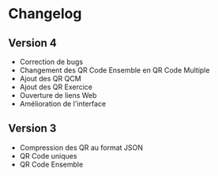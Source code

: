 # Changelog

## Version 4
- Correction de bugs
- Changement des QR Code Ensemble en QR Code Multiple
- Ajout des QR QCM
- Ajout des QR Exercice
- Ouverture de liens Web
- Amélioration de l'interface

## Version 3

- Compression des QR au format JSON
- QR Code uniques
- QR Code Ensemble


